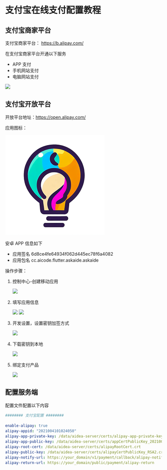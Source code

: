 # 支付宝在线支付配置教程

## 支付宝商家平台

支付宝商家平台： https://b.alipay.com/

在支付宝商家平台开通以下服务

- APP 支付
- 手机网站支付
- 电脑网站支付

![](https://ssl.aicode.cc/mweb/16957843150892.jpg)

## 支付宝开放平台

开放平台地址：https://open.alipay.com/

应用图标：

![icons](./appicon-320.png)

安卓 APP 信息如下

- 应用签名 6d8ce4fe64934f062d445ec78f6a4082
- 应用包名 cc.aicode.flutter.askaide.askaide

操作步骤：

1. 控制中心-创建移动应用
 
   ![](https://ssl.aicode.cc/mweb/16957844790413.jpg)

2. 填写应用信息

   ![](https://ssl.aicode.cc/mweb/16957849751549.jpg)
   ![](https://ssl.aicode.cc/mweb/16957854300644.jpg)

4. 开发设置，设置密钥加签方式

   ![](https://ssl.aicode.cc/mweb/16957850449046.jpg)

6. 下载密钥到本地

   ![](https://ssl.aicode.cc/mweb/16957850632285.jpg)

8. 绑定支付产品

   ![](https://ssl.aicode.cc/mweb/16957850769504.jpg)

## 配置服务端

配置文件配置以下内容

```yaml
######## 支付宝配置 ########

enable-alipay: true
alipay-appid: "2021004101024050"
alipay-app-private-key: /data/aidea-server/certs/alipay-app-private-key.txt
alipay-app-public-key: /data/aidea-server/certs/appCertPublicKey_2021004101024050.crt
alipay-root-cert: /data/aidea-server/certs/alipayRootCert.crt
alipay-public-key: /data/aidea-server/certs/alipayCertPublicKey_RSA2.crt
alipay-notify-url: https://your_domain/v1/payment/callback/alipay-notify
alipay-return-url: https://your_domain/public/payment/alipay-return
```
